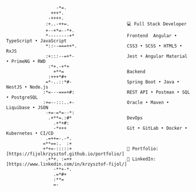                                                                        
                       -*=.                       
                     +++*.                        
                    -++++.                        
                   :+..-++=.                      💻 Full Stack Developer
                   +--+*=--*+.                    
                   *--------+*                    Frontend  Angular • TypeScript • JavaScript
                   *::--===++*.                   CSS3 • SCSS • HTML5 • RxJS
                   :+:::--=+*-                    Jest • Angular Material • PrimeNG • RWD
                    :*+.-+*+                      
                      +**=                        Backend
                    :+++*#+                       
                   =*-..::*#-                     Spring Boot • Java • NestJS • Node.js
                  :*=---===+#:                    REST API • Postman • SQL • PostgreSQL
                  :+=--:::..+-                    Oracle • Maven • Liquibase • JSON
                   -+=-=*=--*:                    
                    .+**=.:#*                     DevOps
                      .+*+#:                      
                      -*+++                       Git • GitLab • Docker • Kubernetes • CI/CD
                   .=++=-.-*.                     
                  =**==:.  :+                     
                  +*+=-:::::+                     🔗 Portfolio: [https://fijolkrzysztof.github.io/portfolio/]
                   .+*+. :=++                     💼 LinkedIn: [https://www.linkedin.com/in/krzysztof-fijol/]
                      -**+-*.                     
                      .=*#+                       
                      :**=                        
                      =-
